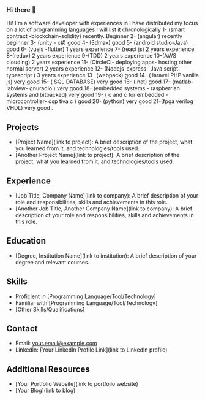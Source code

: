 ### Hi there 👋

Hi! I'm a software developer with experiences in
I have distributed my focus on a lot of programming languages I will list it chronologically
1- (smart contract -blockchain-solidity) recently. Beginner
2- (angular) recently beginner
3- (unity - c#) good
4- (3dmax) good
5- (android studio-Java) good
6- (vuejs -flutter) 1 years experience
7- (react js) 2 years experience
8-(redux) 2 years experience
9-(TDD) 2 years experience
10-(AWS clouding) 2 years experience
11- (CircleCI- deploying apps- hosting other normal server) 2 years experience
12- (Nodejs-express- Java script- typescript ) 3 years experience
13- (webpack) good
14- ( laravel PHP vanilla js) very good
15- ( SQL DATABASE) very good
16- (.net) good
17- (matlab- labview- gnuradio ) very good
18- (embedded systems - raspberrian systems and bitbacked) very good
19- ( c and c for embedded - microcontroller- dsp tiva c ) good
20- (python) very good
21-(fpga verilog VHDL) very good
.

## Projects
- [Project Name](link to project): A brief description of the project, what you learned from it, and technologies/tools used.
- [Another Project Name](link to project): A brief description of the project, what you learned from it, and technologies/tools used.

## Experience
- [Job Title, Company Name](link to company): A brief description of your role and responsibilities, skills and achievements in this role.
- [Another Job Title, Another Company Name](link to company): A brief description of your role and responsibilities, skills and achievements in this role.

## Education
- [Degree, Institution Name](link to institution): A brief description of your degree and relevant courses.

## Skills
- Proficient in [Programming Language/Tool/Technology]
- Familiar with [Programming Language/Tool/Technology]
- [Other Skills/Qualifications]

## Contact
- Email: your.email@example.com
- LinkedIn: [Your LinkedIn Profile Link](link to LinkedIn profile)

## Additional Resources
- [Your Portfolio Website](link to portfolio website)
- [Your Blog](link to blog)


<!--
**mostafaadawy/mostafaadawy** is a ✨ _special_ ✨ repository because its `README.md` (this file) appears on your GitHub profile.

Here are some ideas to get you started:

- 🔭 I’m currently working on ...
- 🌱 I’m currently learning ...
- 👯 I’m looking to collaborate on ...
- 🤔 I’m looking for help with ...
- 💬 Ask me about ...
- 📫 How to reach me: ...
- 😄 Pronouns: ...
- ⚡ Fun fact: ...
-->
